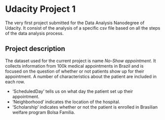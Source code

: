 # Udacity Project 1

The very first project submitted for the Data Analysis Nanodegree of Udacity. It consist of the analysis of a specific csv file based on all the steps of the data analysis process.

## Project description
The dataset used for the current project is name *No-Show appointment*. It collects information from 100k medical appointments in Brazil and is focused on the question of whether or not patients show up for their appointment. A number of characteristics about the patient are included in each row.
- ‘ScheduledDay’ tells us on what day the patient set up their appointment.
- ‘Neighborhood’ indicates the location of the hospital.
- ‘Scholarship’ indicates whether or not the patient is enrolled in Brasilian welfare program Bolsa Família.

